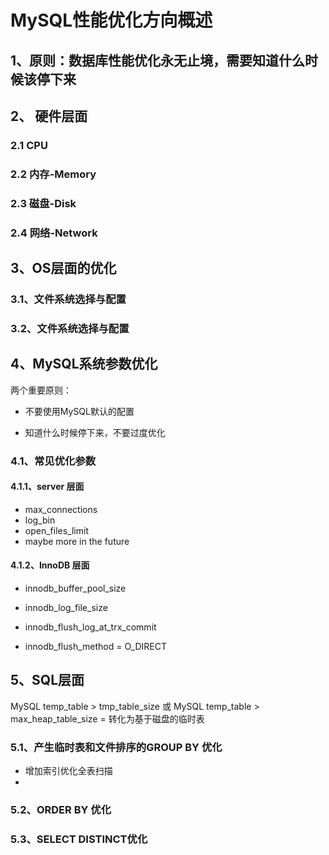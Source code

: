 # MySQL性能优化方向概述

## 1、原则：数据库性能优化永无止境，需要知道什么时候该停下来


## 2、 硬件层面
### 2.1 CPU

### 2.2 内存-Memory

### 2.3 磁盘-Disk

### 2.4 网络-Network


## 3、OS层面的优化

### 3.1、文件系统选择与配置


### 3.2、文件系统选择与配置

## 4、MySQL系统参数优化

两个重要原则：

- 不要使用MySQL默认的配置

- 知道什么时候停下来，不要过度优化
### 4.1、常见优化参数

#### 4.1.1、server 层面

- max_connections
- log_bin
- open_files_limit
- maybe more in the future


#### 4.1.2、InnoDB 层面

- innodb_buffer_pool_size

- innodb_log_file_size

- innodb_flush_log_at_trx_commit

- innodb_flush_method = O_DIRECT

## 5、SQL层面
MySQL temp_table > tmp_table_size 或 MySQL temp_table > max_heap_table_size = 转化为基于磁盘的临时表

### 5.1、产生临时表和文件排序的GROUP BY 优化

- 增加索引优化全表扫描
- 

### 5.2、ORDER BY 优化


### 5.3、SELECT DISTINCT优化




